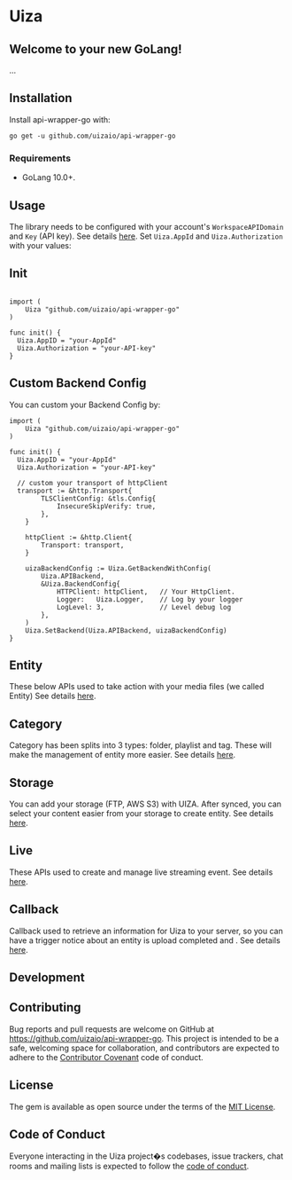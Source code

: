 # Uiza

## Welcome to your new GoLang!

...

## Installation
Install api-wrapper-go with:
```golang
go get -u github.com/uizaio/api-wrapper-go

```

### Requirements

- GoLang 10.0+.

## Usage

The library needs to be configured with your account's `WorkspaceAPIDomain` and `Key` (API key).
See details [here](https://docs.uiza.io/#authentication).
Set `Uiza.AppId` and `Uiza.Authorization` with your values:

## Init

```golang

import (
    Uiza "github.com/uizaio/api-wrapper-go"
)

func init() {
  Uiza.AppID = "your-AppId"
  Uiza.Authorization = "your-API-key"
}

```

## Custom Backend Config

You can custom your Backend Config by:

```golang
import (
    Uiza "github.com/uizaio/api-wrapper-go"
)

func init() {
  Uiza.AppID = "your-AppId"
  Uiza.Authorization = "your-API-key"

  // custom your transport of httpClient
  transport := &http.Transport{
		TLSClientConfig: &tls.Config{
			InsecureSkipVerify: true,
		},
	}

	httpClient := &http.Client{
		Transport: transport,
	}

	uizaBackendConfig := Uiza.GetBackendWithConfig(
		Uiza.APIBackend,
		&Uiza.BackendConfig{
			HTTPClient: httpClient,   // Your HttpClient.
			Logger:   Uiza.Logger,    // Log by your logger
			LogLevel: 3,              // Level debug log
		},
	)
	Uiza.SetBackend(Uiza.APIBackend, uizaBackendConfig)
}
```

## Entity

These below APIs used to take action with your media files (we called Entity)
See details [here](https://docs.uiza.io/?go#video).

## Category

Category has been splits into 3 types: folder, playlist and tag. These will make the management of entity more easier.
See details [here](https://docs.uiza.io/?go#category).

## Storage

You can add your storage (FTP, AWS S3) with UIZA. After synced, you can select your content easier from your storage to create entity.
See details [here](https://docs.uiza.io/?go#storage).

## Live

These APIs used to create and manage live streaming event.
See details [here](https://docs.uiza.io/?go#live-streaming).

## Callback

Callback used to retrieve an information for Uiza to your server, so you can have a trigger notice about an entity is upload completed and .
See details [here](https://docs.uiza.io/?go#callback).

## Development

## Contributing

Bug reports and pull requests are welcome on GitHub at https://github.com/uizaio/api-wrapper-go. This project is intended to be a safe, welcoming space for collaboration, and contributors are expected to adhere to the [Contributor Covenant](http://contributor-covenant.org) code of conduct.

## License

The gem is available as open source under the terms of the [MIT License](https://opensource.org/licenses/MIT).

## Code of Conduct

Everyone interacting in the Uiza project�s codebases, issue trackers, chat rooms and mailing lists is expected to follow the [code of conduct](https://github.com/uizaio/api-wrapper-go/blob/master/CODE_OF_CONDUCT.md).
